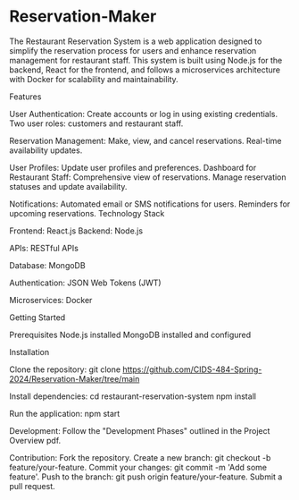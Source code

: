 # Reservation-Maker

The Restaurant Reservation System is a web application designed to simplify the reservation process for users and enhance reservation management for restaurant staff. This system is built using Node.js for the backend, React for the frontend, and follows a microservices architecture with Docker for scalability and maintainability.

Features

User Authentication:
Create accounts or log in using existing credentials.
Two user roles: customers and restaurant staff.

Reservation Management:
Make, view, and cancel reservations.
Real-time availability updates.

User Profiles:
Update user profiles and preferences.
Dashboard for Restaurant Staff:
Comprehensive view of reservations.
Manage reservation statuses and update availability.

Notifications:
Automated email or SMS notifications for users.
Reminders for upcoming reservations.
Technology Stack

Frontend:
React.js
Backend:
Node.js

APIs:
RESTful APIs

Database:
MongoDB

Authentication:
JSON Web Tokens (JWT)

Microservices:
Docker

Getting Started

Prerequisites
Node.js installed
MongoDB installed and configured

Installation

Clone the repository:
git clone https://github.com/CIDS-484-Spring-2024/Reservation-Maker/tree/main

Install dependencies:
cd restaurant-reservation-system
npm install

Run the application:
npm start

Development:
Follow the "Development Phases" outlined in the Project Overview pdf.

Contribution:
Fork the repository.
Create a new branch: git checkout -b feature/your-feature.
Commit your changes: git commit -m 'Add some feature'.
Push to the branch: git push origin feature/your-feature.
Submit a pull request.

